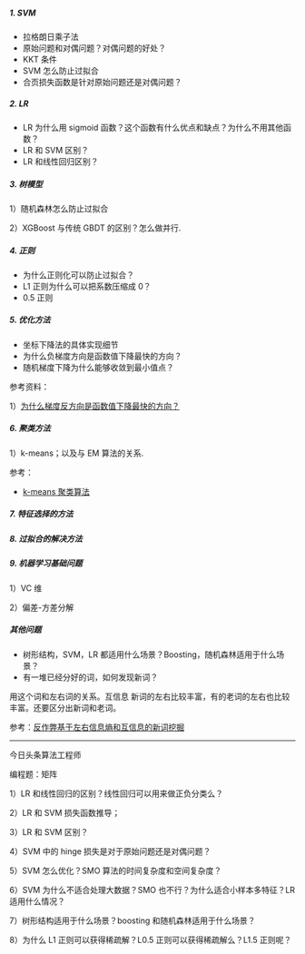 ##### 1. SVM
- 拉格朗日乘子法
- 原始问题和对偶问题？对偶问题的好处？
- KKT 条件
- SVM 怎么防止过拟合
- 合页损失函数是针对原始问题还是对偶问题？

##### 2. LR
- LR 为什么用 sigmoid 函数？这个函数有什么优点和缺点？为什么不用其他函数？
- LR 和 SVM 区别？
- LR 和线性回归区别？

##### 3. 树模型
1）随机森林怎么防止过拟合

2）XGBoost 与传统 GBDT 的区别？怎么做并行.

##### 4. 正则
- 为什么正则化可以防止过拟合？
- L1 正则为什么可以把系数压缩成 0？
- 0.5 正则


##### 5. 优化方法
- 坐标下降法的具体实现细节
- 为什么负梯度方向是函数值下降最快的方向？
- 随机梯度下降为什么能够收敛到最小值点？


参考资料：

1）[为什么梯度反方向是函数值下降最快的方向？](https://zhuanlan.zhihu.com/p/24913912)

##### 6. 聚类方法
1）k-means；以及与 EM 算法的关系.

参考：
- [k-means 聚类算法](http://www.cnblogs.com/jerrylead/archive/2011/04/06/2006910.html)

##### 7. 特征选择的方法

##### 8. 过拟合的解决方法

##### 9. 机器学习基础问题
1）VC 维

2）偏差-方差分解

##### 其他问题
- 树形结构，SVM，LR 都适用什么场景？Boosting，随机森林适用于什么场景？
- 有一堆已经分好的词，如何发现新词？

用这个词和左右词的关系。互信息 新词的左右比较丰富，有的老词的左右也比较丰富。还要区分出新词和老词。

参考：[反作弊基于左右信息熵和互信息的新词挖掘](https://zhuanlan.zhihu.com/p/25499358?hmsr=toutiao.io&utm_medium=toutiao.io&utm_source=toutiao.io)


---

今日头条算法工程师

编程题：矩阵

1）LR 和线性回归的区别？线性回归可以用来做正负分类么？

2）LR 和 SVM 损失函数推导；

3）LR 和 SVM 区别？

4）SVM 中的 hinge 损失是对于原始问题还是对偶问题？

5）SVM 怎么优化？SMO 算法的时间复杂度和空间复杂度？

6）SVM 为什么不适合处理大数据？SMO 也不行？为什么适合小样本多特征？LR 适用什么情况？

7）树形结构适用于什么场景？boosting 和随机森林适用于什么场景？

8）为什么 L1 正则可以获得稀疏解？L0.5 正则可以获得稀疏解么？L1.5 正则呢？
